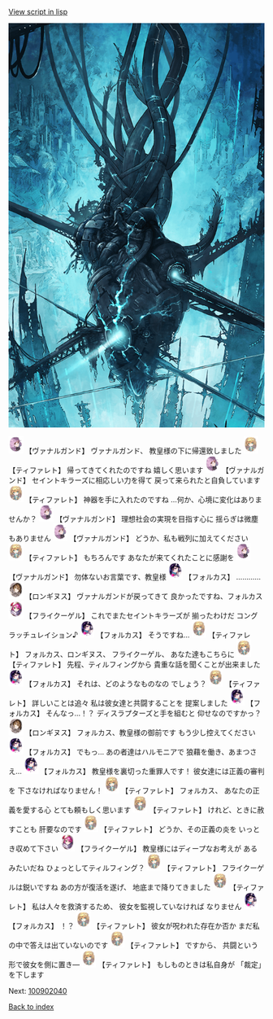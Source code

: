 [View script in lisp](../scripts/100902030.txt)

![underground_world.png](../images/backgrounds/underground_world.png)

<img src="../images/units/3601111.png" alt="3601111.png" height="34"/>
【ヴァナルガンド】
ヴァナルガンド、
教皇様の下に帰還致しました

<img src="../images/units/3503211.png" alt="3503211.png" height="34"/>
【ティファレト】
帰ってきてくれたのですね
嬉しく思います

<img src="../images/units/3601111.png" alt="3601111.png" height="34"/>
【ヴァナルガンド】
セイントキラーズに相応しい力を得て
戻って来られたと自負しています

<img src="../images/units/3503211.png" alt="3503211.png" height="34"/>
【ティファレト】
神器を手に入れたのですね
…何か、心境に変化はありませんか？

<img src="../images/units/3601111.png" alt="3601111.png" height="34"/>
【ヴァナルガンド】
理想社会の実現を目指す心に
揺らぎは微塵もありません

<img src="../images/units/3601111.png" alt="3601111.png" height="34"/>
【ヴァナルガンド】
どうか、私も戦列に加えてください

<img src="../images/units/3503211.png" alt="3503211.png" height="34"/>
【ティファレト】
もちろんです
あなたが来てくれたことに感謝を

<img src="../images/units/3601111.png" alt="3601111.png" height="34"/>
【ヴァナルガンド】
勿体ないお言葉です、教皇様

<img src="../images/units/3301811.png" alt="3301811.png" height="34"/>
【フォルカス】
…………

<img src="../images/units/3300111.png" alt="3300111.png" height="34"/>
【ロンギヌス】
ヴァナルガンドが戻ってきて
良かったですね、フォルカス

<img src="../images/units/3500211.png" alt="3500211.png" height="34"/>
【フライクーゲル】
これでまたセイントキラーズが
揃ったわけだ
コングラッチュレイション♪

<img src="../images/units/3301811.png" alt="3301811.png" height="34"/>
【フォルカス】
そうですね…

<img src="../images/units/3503211.png" alt="3503211.png" height="34"/>
【ティファレト】
フォルカス、ロンギヌス、
フライクーゲル、
あなた達もこちらに

<img src="../images/units/3503211.png" alt="3503211.png" height="34"/>
【ティファレト】
先程、ティルフィングから
貴重な話を聞くことが出来ました

<img src="../images/units/3301811.png" alt="3301811.png" height="34"/>
【フォルカス】
それは、どのようなものなの
でしょう？

<img src="../images/units/3503211.png" alt="3503211.png" height="34"/>
【ティファレト】
詳しいことは追々
私は彼女達と共闘することを
提案しました

<img src="../images/units/3301811.png" alt="3301811.png" height="34"/>
【フォルカス】
そんなっ…！？
ディスラプターズと手を組むと
仰せなのですかっ？

<img src="../images/units/3300111.png" alt="3300111.png" height="34"/>
【ロンギヌス】
フォルカス、教皇様の御前です
もう少し控えてください

<img src="../images/units/3301811.png" alt="3301811.png" height="34"/>
【フォルカス】
でもっ…
あの者達はハルモニアで
狼藉を働き、あまつさえ…

<img src="../images/units/3301811.png" alt="3301811.png" height="34"/>
【フォルカス】
教皇様を裏切った重罪人です！
彼女達には正義の審判を
下さなければなりません！

<img src="../images/units/3503211.png" alt="3503211.png" height="34"/>
【ティファレト】
フォルカス、
あなたの正義を愛する心
とても頼もしく思います

<img src="../images/units/3503211.png" alt="3503211.png" height="34"/>
【ティファレト】
けれど、ときに赦すことも
肝要なのです

<img src="../images/units/3503211.png" alt="3503211.png" height="34"/>
【ティファレト】
どうか、その正義の炎を
いっとき収めて下さい

<img src="../images/units/3500211.png" alt="3500211.png" height="34"/>
【フライクーゲル】
教皇様にはディープなお考えが
あるみたいだね
ひょっとしてティルフィング？

<img src="../images/units/3503211.png" alt="3503211.png" height="34"/>
【ティファレト】
フライクーゲルは鋭いですね
あの方が復活を遂げ、
地底まで降りてきました

<img src="../images/units/3503211.png" alt="3503211.png" height="34"/>
【ティファレト】
私は人々を救済するため、
彼女を監視していなければ
なりません

<img src="../images/units/3301811.png" alt="3301811.png" height="34"/>
【フォルカス】
！？

<img src="../images/units/3503211.png" alt="3503211.png" height="34"/>
【ティファレト】
彼女が呪われた存在か否か
まだ私の中で答えは出ていないのです

<img src="../images/units/3503211.png" alt="3503211.png" height="34"/>
【ティファレト】
ですから、
共闘という形で彼女を側に置き―

<img src="../images/units/3503211.png" alt="3503211.png" height="34"/>
【ティファレト】
もしものときは私自身が
「裁定」を下します

Next: [100902040](100902040.md)

[Back to index](index.md)
